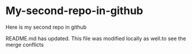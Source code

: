 # My-second-repo-in-github
Here is my second repo in github

README.md has updated. This file was modified locally as well.to see the merge conflicts
